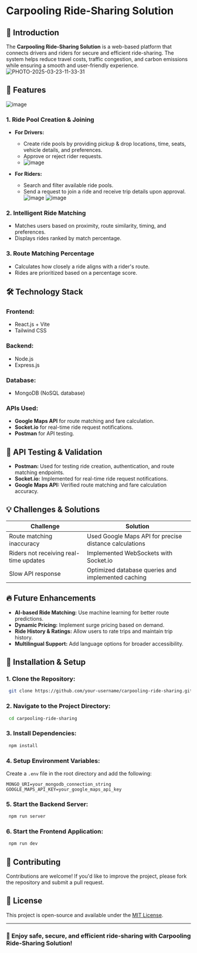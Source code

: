 # Carpooling Ride-Sharing Solution

## 🚀 Introduction
The **Carpooling Ride-Sharing Solution** is a web-based platform that connects drivers and riders for secure and efficient ride-sharing. The system helps reduce travel costs, traffic congestion, and carbon emissions while ensuring a smooth and user-friendly experience.
![PHOTO-2025-03-23-11-33-31](https://github.com/user-attachments/assets/24684fef-b471-4665-a805-ba390ed76e1e)
## 🎯 Features
![image](https://github.com/user-attachments/assets/0bb40b24-6de8-4246-8aad-0b8781a71b99)

### **1. Ride Pool Creation & Joining**
- **For Drivers:**
  - Create ride pools by providing pickup & drop locations, time, seats, vehicle details, and preferences.
  - Approve or reject rider requests.
  - ![image](https://github.com/user-attachments/assets/459bea48-9ae0-43bc-b323-2e0ae6fd89c0)

- **For Riders:**
  - Search and filter available ride pools.
  - Send a request to join a ride and receive trip details upon approval.
![image](https://github.com/user-attachments/assets/3d31d2d1-2344-4f71-a246-9df696617982)
![image](https://github.com/user-attachments/assets/a6308052-54ba-4fab-bbde-59caca516ee8)


### **2. Intelligent Ride Matching**
- Matches users based on proximity, route similarity, timing, and preferences.
- Displays rides ranked by match percentage.

### **3. Route Matching Percentage**
- Calculates how closely a ride aligns with a rider's route.
- Rides are prioritized based on a percentage score.

## 🛠️ Technology Stack
### **Frontend:**
- React.js + Vite
- Tailwind CSS

### **Backend:**
- Node.js
- Express.js

### **Database:**
- MongoDB (NoSQL database)

### **APIs Used:**
- **Google Maps API** for route matching and fare calculation.
- **Socket.io** for real-time ride request notifications.
- **Postman** for API testing.

## 🧪 API Testing & Validation
- **Postman:** Used for testing ride creation, authentication, and route matching endpoints.
- **Socket.io:** Implemented for real-time ride request notifications.
- **Google Maps API:** Verified route matching and fare calculation accuracy.

## 💡 Challenges & Solutions
| **Challenge** | **Solution** |
|--------------|-------------|
| Route matching inaccuracy | Used Google Maps API for precise distance calculations |
| Riders not receiving real-time updates | Implemented WebSockets with Socket.io |
| Slow API response | Optimized database queries and implemented caching |

## 🔥 Future Enhancements
- **AI-based Ride Matching:** Use machine learning for better route predictions.
- **Dynamic Pricing:** Implement surge pricing based on demand.
- **Ride History & Ratings:** Allow users to rate trips and maintain trip history.
- **Multilingual Support:** Add language options for broader accessibility.

## 📜 Installation & Setup
### **1. Clone the Repository:**
```sh
 git clone https://github.com/your-username/carpooling-ride-sharing.git
```

### **2. Navigate to the Project Directory:**
```sh
 cd carpooling-ride-sharing
```

### **3. Install Dependencies:**
```sh
 npm install
```

### **4. Setup Environment Variables:**
Create a `.env` file in the root directory and add the following:
```env
MONGO_URI=your_mongodb_connection_string
GOOGLE_MAPS_API_KEY=your_google_maps_api_key
```

### **5. Start the Backend Server:**
```sh
 npm run server
```

### **6. Start the Frontend Application:**
```sh
 npm run dev
```

## 📌 Contributing
Contributions are welcome! If you'd like to improve the project, please fork the repository and submit a pull request.

## 📄 License
This project is open-source and available under the [MIT License](LICENSE).

---
### 🚀 Enjoy safe, secure, and efficient ride-sharing with Carpooling Ride-Sharing Solution!
